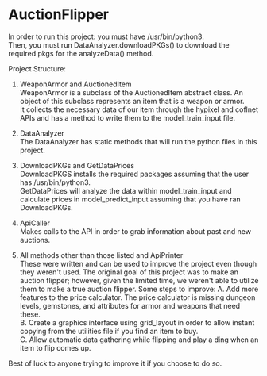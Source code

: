 # AuctionFlipper
In order to run this project: you must have /usr/bin/python3.  
Then, you must run DataAnalyzer.downloadPKGs() to download the required pkgs for the analyzeData() method.  

Project Structure:  
1. WeaponArmor and AuctionedItem  
WeaponArmor is a subclass of the AuctionedItem abstract class. An object of this subclass represents an item that is a weapon or armor.  
It collects the necessary data of our item through the hypixel and coflnet APIs and has a method to write them to the model_train_input file.  

2. DataAnalyzer  
The DataAnalyzer has static methods that will run the python files in this project.  

3. DownloadPKGs and GetDataPrices  
DownloadPKGS installs the required packages assuming that the user has /usr/bin/python3.  
GetDataPrices will analyze the data within model_train_input and calculate prices in model_predict_input assuming that you have ran DownloadPKGs.

4. ApiCaller  
Makes calls to the API in order to grab information about past and new auctions.  

6. All methods other than those listed and ApiPrinter  
These were written and can be used to improve the project even though they weren't used. The original goal of this project was to make an auction flipper; 
however, given the limited time, we weren't able to utilize them to make a true auction flipper.
Some steps to improve:
A. Add more features to the price calculator. The price calculator is missing dungeon levels, gemstones, and attributes for armor and weapons that need these.  
B. Create a graphics interface using grid_layout in order to allow instant copying from the utilities file if you find an item to buy.  
C. Allow automatic data gathering while flipping and play a ding when an item to flip comes up.  


Best of luck to anyone trying to improve it if you choose to do so.
